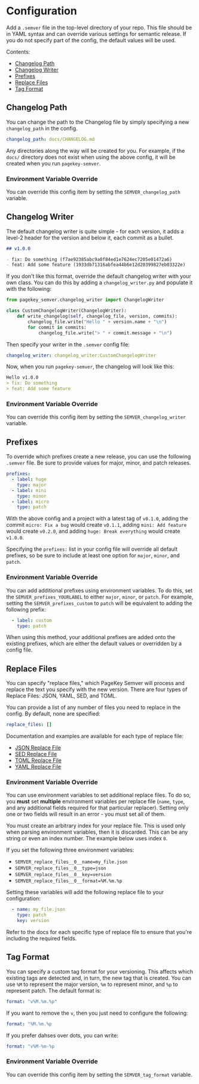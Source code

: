 # Configuration

Add a `.semver` file in the top-level directory of your repo. This file should be in YAML syntax and can override various settings for semantic release. If you do not specify part of the config, the default values will be used.

Contents:

- [Changelog Path](#changelog-path)
- [Changelog Writer](#changelog-writer)
- [Prefixes](#prefixes)
- [Replace Files](#replace-files)
- [Tag Format](#tag-format)


## Changelog Path

You can change the path to the Changelog file by simply specifying a new `changelog_path` in the config.

```yaml
changelog_path: docs/CHANGELOG.md
```

Any directories along the way will be created for you. For example, if the `docs/` directory does not exist when using the above config, it will be created when you run `pagekey-semver`.


### Environment Variable Override

You can override this config item by setting the `SEMVER_changelog_path` variable.

## Changelog Writer

The default changelog writer is quite simple - for each version, it adds a level-2 header for the version and below it, each commit as a bullet.

```md
## v1.0.0

- fix: Do something (f7ae92385abc9a0f84ed1e7624ec7205e01472a6)
- feat: Add some feature (1933db71316abfea44b6e12d20399827eb03322e)
```

If you don't like this format, override the default changelog writer with your own class. You can do this by adding a `changelog_writer.py` and populate it with the following:

```python
from pagekey_semver.changelog_writer import ChangelogWriter

class CustomChangelogWriter(ChangelogWriter):
    def write_changelog(self, changelog_file, version, commits):
        changelog_file.write("Hello " + version.name + "\n")
        for commit in commits:
            changelog_file.write("> " + commit.message + "\n")
```

Then specify your writer in the `.semver` config file:

```yaml
changelog_writer: changelog_writer:CustomChangelogWriter
```

Now, when you run `pagekey-semver`, the changelog will look like this:

```md
Hello v1.0.0
> fix: Do something
> feat: Add some feature
```

### Environment Variable Override

You can override this config item by setting the `SEMVER_changelog_writer` variable.


## Prefixes

To override which prefixes create a new release, you can use the following `.semver` file. Be sure to provide values for major, minor, and patch releases.

```yaml
prefixes:
  - label: huge
    type: major
  - label: mini
    type: minor
  - label: micro
    type: patch
```

With the above config and a project with a latest tag of `v0.1.0`, adding the commit `micro: Fix a bug` would create `v0.1.1`, adding `mini: Add feature` would create `v0.2.0`, and adding `huge: Break everything` would create `v1.0.0`.

Specifying the `prefixes:` list in your config file will override all default prefixes, so be sure to include at least one option for `major`, `minor`, and `patch`.


### Environment Variable Override

You can add additional prefixes using environment variables. To do this, set the `SEMVER_prefixes_YOURLABEL` to either `major`, `minor`, or `patch`. For example, setting the `SEMVER_prefixes_custom` to `patch` will be equivalent to adding the following prefix:

```yaml
  - label: custom
    type: patch
```

When using this method, your additional prefixes are added onto the existing prefixes, which are either the default values or overridden by a config file.


## Replace Files

You can specify "replace files," which PageKey Semver will process and replace the text you specify with the new version. There are four types of Replace Files: JSON, YAML, SED, and TOML.

You can provide a list of any number of files you need to replace in the config. By default, none are specified:

```yaml
replace_files: []
```

Documentation and examples are available for each type of replace file:

- [JSON Replace File](./replace_files/json.md)
- [SED Replace File](./replace_files/sed.md)
- [TOML Replace File](./replace_files/toml.md)
- [YAML Replace File](./replace_files/yaml.md)


### Environment Variable Override

You can use environment variables to set additional replace files. To do so, you **must** set **multiple** environment variables per replace file (`name`, `type`, and any additional fields required for that particular replacer). Setting only one or two fields will result in an error - you must set all of them.

You must create an arbitrary index for your replace file. This is used only when parsing environment variables, then it is discarded. This can be any string or even an index number. The example below uses index `0`.

If you set the following three environment variables:

- `SEMVER_replace_files__0__name=my_file.json`
- `SEMVER_replace_files__0__type=json`
- `SEMVER_replace_files__0__key=version`
- `SEMVER_replace_files__0__format=%M.%m.%p`

Setting these variables will add the following replace file to your configuration:

```yaml
  - name: my_file.json
    type: patch
    key: version
```

Refer to the docs for each specific type of replace file to ensure that you're including the required fields.


## Tag Format

You can specify a custom tag format for your versioning. This affects which existing tags are detected and, in turn, the new tag that is created. You can use `%M` to represent the major version, `%m` to represent minor, and `%p` to represent patch. The default format is:

```yaml
format: "v%M.%m.%p"
```

If you want to remove the `v`, then you just need to configure the following:

```yaml
format: "%M.%m.%p
```

If you prefer dahses over dots, you can write:

```yaml
format: "v%M-%m-%p
```

### Environment Variable Override

You can override this config item by setting the `SEMVER_tag_format` variable.
